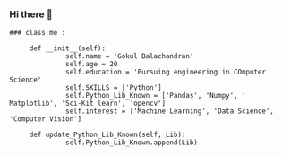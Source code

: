 ### Hi there 👋

<!--
**kpbgokul/kpbgokul** is a ✨ _special_ ✨ repository because its `README.md` (this file) appears on your GitHub profile.

Here are some ideas to get you started:

- 🔭 I’m currently working on ...
- 🌱 I’m currently learning ...
- 👯 I’m looking to collaborate on ...
- 🤔 I’m looking for help with ...
- 💬 Ask me about ...
- 📫 How to reach me: ...
- 😄 Pronouns: ...
- ⚡ Fun fact: ...
-->


    ### class me :
         
         def __init__(self):
                  self.name = 'Gokul Balachandran'
                  self.age = 20
                  self.education = 'Pursuing engineering in COmputer Science'
                  self.SKILLS = ['Python']
                  self.Python_Lib_Known = ['Pandas', 'Numpy', ' Matplotlib', 'Sci-Kit learn', 'opencv']
                  self.interest = ['Machine Learning', 'Data Science', 'Computer Vision']
                  
         def update_Python_Lib_Known(self, Lib):
                  self.Python_Lib_Known.append(Lib)
                  
         
